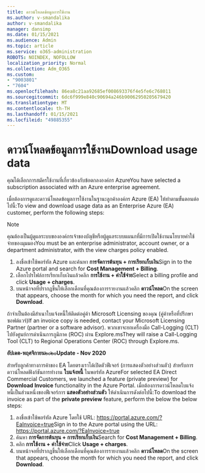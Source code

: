 ```yaml
---
title: ดาวน์โหลดข้อมูลการใช้งาน
ms.author: v-smandalika
author: v-smandalika
manager: dansimp
ms.date: 01/15/2021
ms.audience: Admin
ms.topic: article
ms.service: o365-administration
ROBOTS: NOINDEX, NOFOLLOW
localization_priority: Normal
ms.collection: Adm_O365
ms.custom:
- "9003801"
- "7604"
ms.openlocfilehash: 86ea8c21aa92685ef008693376f4e5fe6c768011
ms.sourcegitcommit: 6dc6f999e840c90694a246b90062950205679420
ms.translationtype: MT
ms.contentlocale: th-TH
ms.lasthandoff: 01/15/2021
ms.locfileid: "49885355"
---
```

# <a name="download-usage-data"></a><span data-ttu-id="21260-102">ดาวน์โหลดข้อมูลการใช้งาน</span><span class="sxs-lookup"><span data-stu-id="21260-102">Download usage data</span></span>

<span data-ttu-id="21260-103">คุณได้เลือกการสมัครใช้งานที่เกี่ยวข้องกับข้อตกลงองค์กร Azure</span><span class="sxs-lookup"><span data-stu-id="21260-103">You have selected a subscription associated with an Azure enterprise agreement.</span></span>

<span data-ttu-id="21260-104">เมื่อต้องการดูและดาวน์โหลดข้อมูลการใช้งานในฐานะลูกค้าองค์กร Azure (EA) ให้ทำตามขั้นตอนต่อไปนี้:</span><span class="sxs-lookup"><span data-stu-id="21260-104">To view and download usage data as an Enterprise Azure (EA) customer, perform the following steps:</span></span>

> [!NOTE]
> <span data-ttu-id="21260-105">คุณต้องเป็นผู้ดูแลระบบขององค์กรเจ้าของบัญชีหรือผู้ดูแลระบบแผนกที่มีการเปิดใช้งานนโยบายค่าใช้จ่ายของมุมมอง</span><span class="sxs-lookup"><span data-stu-id="21260-105">You must be an enterprise administrator, account owner, or a department administrator, with the view charges policy enabled.</span></span> 

1. <span data-ttu-id="21260-106">ลงชื่อเข้าใช้พอร์ทัล Azure และค้นหา **การจัดการต้นทุน + การเรียกเก็บเงิน**</span><span class="sxs-lookup"><span data-stu-id="21260-106">Sign in to the Azure portal and search for **Cost Management + Billing**.</span></span>
2. <span data-ttu-id="21260-107">เลือกโปรไฟล์การเรียกเก็บเงินแล้วคลิก **การใช้งาน + ค่าใช้จ่าย**</span><span class="sxs-lookup"><span data-stu-id="21260-107">Select a billing profile and click **Usage + charges**.</span></span>
3. <span data-ttu-id="21260-108">บนหน้าจอที่ปรากฏขึ้นให้เลือกเดือนที่คุณต้องการรายงานแล้วคลิก **ดาวน์โหลด**</span><span class="sxs-lookup"><span data-stu-id="21260-108">On the screen that appears, choose the month for which you need the report, and click **Download**.</span></span>

<span data-ttu-id="21260-109">ถ้าจำเป็นต้องมีสำเนาใบแจ้งหนี้ให้ติดต่อคู่ค้า Microsoft Licensing ของคุณ (คู่ค้าหรือที่ปรึกษาซอฟต์แวร์)</span><span class="sxs-lookup"><span data-stu-id="21260-109">If an invoice copy is needed, contact your Microsoft Licensing Partner (partner or a software advisor).</span></span> <span data-ttu-id="21260-110">พวกเขาจะยกเครื่องมือ Call-Logging (CLT) ไปยังศูนย์การดำเนินการภูมิภาค (ROC) ผ่าน Explore.ms</span><span class="sxs-lookup"><span data-stu-id="21260-110">They will raise a Call-Logging Tool (CLT) to Regional Operations Center (ROC) through Explore.ms.</span></span>

<span data-ttu-id="21260-111">**อัปเดต-พฤศจิกายน๒๐๒๐**</span><span class="sxs-lookup"><span data-stu-id="21260-111">**Update - Nov 2020**</span></span>

<span data-ttu-id="21260-112">สำหรับลูกค้าทางการค้าของ EA โดยตรงเราได้เปิดตัวฟีเจอร์ (การแสดงตัวอย่างส่วนตัว) สำหรับการดาวน์โหลดฟังก์ชันการทำงาน **ใบแจ้งหนี้** ในพอร์ทัล Azure</span><span class="sxs-lookup"><span data-stu-id="21260-112">For selected EA Direct Commercial Customers, we launched a feature (private preview) for **Download Invoice** functionality in the Azure Portal.</span></span> <span data-ttu-id="21260-113">เมื่อต้องการดาวน์โหลดใบแจ้งหนี้เป็นส่วนหนึ่งของฟีเจอร์การ **แสดงตัวอย่างส่วนตัว** ให้ดำเนินการดังต่อไปนี้:</span><span class="sxs-lookup"><span data-stu-id="21260-113">To download the invoice as part of the **private preview** feature, perform the below the below steps:</span></span>

1. <span data-ttu-id="21260-114">ลงชื่อเข้าใช้พอร์ทัล Azure โดยใช้ URL: https://portal.azure.com/?EaInvoice=true</span><span class="sxs-lookup"><span data-stu-id="21260-114">Sign in to the Azure portal using the URL: https://portal.azure.com/?EaInvoice=true</span></span> 
2. <span data-ttu-id="21260-115">ค้นหา **การจัดการต้นทุน + การเรียกเก็บเงิน**</span><span class="sxs-lookup"><span data-stu-id="21260-115">Search for **Cost Management + Billing**.</span></span> 
3. <span data-ttu-id="21260-116">คลิก **การใช้งาน + ค่าใช้จ่าย**</span><span class="sxs-lookup"><span data-stu-id="21260-116">Click **Usage + charges**.</span></span> 
4. <span data-ttu-id="21260-117">บนหน้าจอที่ปรากฏขึ้นให้เลือกเดือนที่คุณต้องการรายงานแล้วคลิก **ดาวน์โหลด**</span><span class="sxs-lookup"><span data-stu-id="21260-117">On the screen that appears, choose the month for which you need the report, and click **Download**.</span></span>